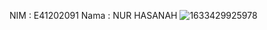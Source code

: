 NIM : E41202091
Nama : NUR HASANAH
![1633429925978](https://user-images.githubusercontent.com/75407016/136016203-6db6a4cf-de42-49c6-99e4-5b4447fbb301.jpg)


